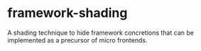 # framework-shading
A shading technique to hide framework concretions that can be implemented as a precursor of micro frontends.
